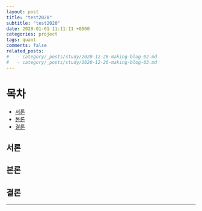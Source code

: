 ```yaml
---
layout: post
title: "test2020"
subtitle: "test2020"
date: 2020-01-01 11:11:11 +0900
categories: project
tags: quant
comments: false
related_posts:
#   - category/_posts/study/2020-12-26-making-blog-02.md
#   - category/_posts/study/2020-12-26-making-blog-03.md
---
```


# 목차

- [서론](##서론)
- [본론](##본론)
- [결론](##결론)

## 서론

## 본론

## 결론

---

<!-- ![그림1](../../../../assets/img/study/githubpages/1.png){: width="400" height="400} -->
